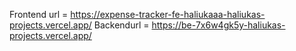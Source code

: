 Frontend url = https://expense-tracker-fe-haliukaaa-haliukas-projects.vercel.app/ 
Backendurl = https://be-7x6w4gk5y-haliukas-projects.vercel.app/
